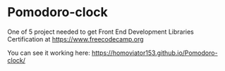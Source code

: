 # Pomodoro-clock
One of 5 project needed to get Front End Development Libraries Certification at https://www.freecodecamp.org

You can see it working here: https://homoviator153.github.io/Pomodoro-clock/
